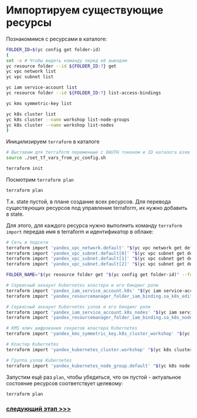 # Импортируем существующие ресурсы

Познакомимся с ресурсами в каталоге:
```bash
FOLDER_ID=$(yc config get folder-id)
(
set -x # Чтобы видеть команду перед её выводом
yc resource folder --id ${FOLDER_ID:?} get
yc vpc network list
yc vpc subnet list

yc iam service-account list
yc resource folder --id ${FOLDER_ID:?} list-access-bindings

yc kms symmetric-key list

yc k8s cluster list
yc k8s cluster --name workshop list-node-groups
yc k8s cluster --name workshop list-nodes
)
```

Иницилизируем `terraform` в каталоге
```bash
# Выставим для terraform переменные с OAUTH токеном и ID каталога взяв их из `yc config`.
source ./set_tf_vars_from_yc_config.sh 

terraform init
```

Посмотрим `terraform plan`
```bash
terraform plan
```

Т.к. state пустой, в плане создание всех ресурсов. Для перевода существующих ресурсов под управление terraform, их 
нужно добавить в state.

Для этого, для каждого ресурса нужно выполнить команду `terraform import` передав имя в terraform и идентификатор в 
облаке:
```bash
# Сеть и подсети
terraform import 'yandex_vpc_network.default' "$(yc vpc network get default --format json | jq .id -r)"
terraform import 'yandex_vpc_subnet.default[0]' "$(yc vpc subnet get default-a --format json | jq .id -r)"
terraform import 'yandex_vpc_subnet.default[1]' "$(yc vpc subnet get default-b --format json | jq .id -r)"
terraform import 'yandex_vpc_subnet.default[2]' "$(yc vpc subnet get default-c --format json | jq .id -r)"

FOLDER_NAME="$(yc resource folder get "$(yc config get folder-id)" --format json | jq .name -r)"

# Сервисный аккаунт Kubernetes кластера и его биндинг роли
terraform import 'yandex_iam_service_account.k8s' "$(yc iam service-account get "${FOLDER_NAME:?}-k8s" --format json | jq .id -r)"
terraform import 'yandex_resourcemanager_folder_iam_binding.sa_k8s_editor' "$(yc config get folder-id) editor"

# Сервисный аккаунт Kubernetes узлов и его биндинг роли
terraform import 'yandex_iam_service_account.k8s_nodes' "$(yc iam service-account get "${FOLDER_NAME:?}-k8s-nodes" --format json | jq .id -r)"
terraform import 'yandex_resourcemanager_folder_iam_binding.sa_k8s_nodes_image_puller' "$(yc config get folder-id) container-registry.images.puller"

# KMS ключ шифрования секретов кластера Kubernetes
terraform import 'yandex_kms_symmetric_key.k8s_cluster_workshop' "$(yc kms symmetric-key --name k8s-cluster-workshop get --format json | jq .id -r)"

# Кластер Kubernetes
terraform import 'yandex_kubernetes_cluster.workshop' "$(yc k8s cluster get workshop --format json | jq .id -r)"

# Группа узлов Kubernetes
terraform import 'yandex_kubernetes_node_group.default' "$(yc k8s node-group get default --format json | jq .id -r)"
```

Запустим ещё раз `plan`, чтобы убедиться, что он пустой - актуальное состояние ресурсов соответствует целевому:
```bash
terraform plan
```


### [cледующий этап >>>](../3_terraform_remote_state/README.md)
